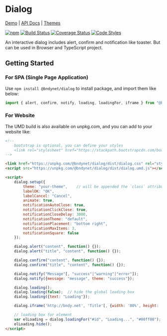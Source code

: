# Dialog

[Demo](https://bndynet.github.io/dialog/site/) |
[API Docs](https://bndynet.github.io/dialog/api/) |
[Themes](https://bndynet.github.io/dialog-themes)

[![npm](https://img.shields.io/npm/v/@bndynet/dialog.svg)](https://www.npmjs.com/package/@bndynet/dialog)
[![Build Status](https://travis-ci.com/bndynet/dialog.svg?branch=master)](https://travis-ci.com/bndynet/dialog)
[![Coverage Status](https://coveralls.io/repos/github/bndynet/dialog/badge.svg?branch=master)](https://coveralls.io/github/bndynet/dialog?branch=master)
[![Code Styles](https://img.shields.io/badge/Code_Style-Prettier-ff69b4.svg)](https://github.com/prettier/prettier)

An interactive dialog includes alert, confirm and notification like toaster. But can be used in Browser and TypeScript project.

## Getting Started

### For SPA (Single Page Application)

Use `npm install @bndynet/dialog` to install package, and import them like below:

```typescript
import { alert, confirm, notify, loading, loadingFor, iframe } from "@bndynet/dialog";
```

### For Website

The UMD build is also available on unpkg.com, and you can add to your website like:

```html
<!--
    bootstrap is optional, you can define your styles
    <link rel="stylesheet" href="https://stackpath.bootstrapcdn.com/bootstrap/4.2.1/css/bootstrap.min.css">
-->

<link href="https://unpkg.com/@bndynet/dialog/dist/dialog.css" rel="stylesheet" type="text/css" />
<script src="https://unpkg.com/@bndynet/dialog/dist/dialog.umd.js"></script>

<script>
    dialog.setup({
        theme: "your-theme",    // will be appended the `class` attribute of `body` tag
        labelOK: "OK",
        labelCancel: "Cancel",
        animate: true,
        notificationAutoClose: true,
        notificationClickClose: true,
        notificationCloseDelay: 3000,
        notificationTheme: "default",
        notificationPlacement: "bottom right",
        notificationMaxItems: 3,
        notificationSquare: false
    });

    dialog.alert("content", function() {});
    dialog.alert("title", "content", function() {});

    dialog.confirm("content", function() {});
    dialog.confirm("title", "content", function() {});

    dialog.notify("Message"[, "success"|"warning"|"error"]);
    dialog.notify({message: "message", theme: "success"});

    dialog.loading();
    dialog.loading(false);  // hide the global loading box
    dialog.loading({text: "Loading"});

    dialog.iframe('http://bndy.net', 'Title'[, {width: '80%', height: '80%'}]);

    // loading box for element
    var elLoading = dialog.loadingFor("#id", "Loading...", "#00ff00");
    elLoading.hide();
</script>
```